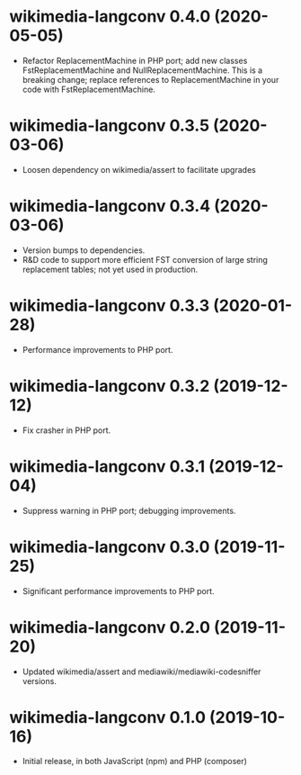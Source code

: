 # wikimedia-langconv 0.4.0 (2020-05-05)
* Refactor ReplacementMachine in PHP port; add new classes
  FstReplacementMachine and NullReplacementMachine.
  This is a breaking change; replace references to ReplacementMachine
  in your code with FstReplacementMachine.

# wikimedia-langconv 0.3.5 (2020-03-06)
* Loosen dependency on wikimedia/assert to facilitate upgrades

# wikimedia-langconv 0.3.4 (2020-03-06)
* Version bumps to dependencies.
* R&D code to support more efficient FST conversion of large string
  replacement tables; not yet used in production.

# wikimedia-langconv 0.3.3 (2020-01-28)
* Performance improvements to PHP port.

# wikimedia-langconv 0.3.2 (2019-12-12)
* Fix crasher in PHP port.

# wikimedia-langconv 0.3.1 (2019-12-04)
* Suppress warning in PHP port; debugging improvements.

# wikimedia-langconv 0.3.0 (2019-11-25)
* Significant performance improvements to PHP port.

# wikimedia-langconv 0.2.0 (2019-11-20)
* Updated wikimedia/assert and mediawiki/mediawiki-codesniffer versions.

# wikimedia-langconv 0.1.0 (2019-10-16)
* Initial release, in both JavaScript (npm) and PHP (composer)
